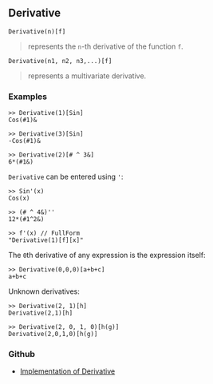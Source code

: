 ## Derivative

```
Derivative(n)[f]
```
> represents the `n`-th derivative of the function `f`.   

```
Derivative(n1, n2, n3,...)[f]
```
> represents a multivariate derivative.

### Examples
``` 
>> Derivative(1)[Sin]    
Cos(#1)&    
 
>> Derivative(3)[Sin]    
-Cos(#1)&   
 
>> Derivative(2)[# ^ 3&]    
6*(#1&)    
``` 

`Derivative` can be entered using `'`:   
```  
>> Sin'(x)    
Cos(x)    
 
>> (# ^ 4&)''    
12*(#1^2&)   
 
>> f'(x) // FullForm    
"Derivative(1)[f][x]"  
``` 

The `0`th derivative of any expression is the expression itself: 
```    
>> Derivative(0,0,0)[a+b+c]    
a+b+c    
``` 

Unknown derivatives:    
``` 
>> Derivative(2, 1)[h]    
Derivative(2,1)[h]   
 
>> Derivative(2, 0, 1, 0)[h(g)]    
Derivative(2,0,1,0)[h(g)] 
``` 
### Github
* [Implementation of Derivative](https://github.com/axkr/symja_android_library/blob/master/symja_android_library/matheclipse-core/src/main/java/org/matheclipse/core/reflection/system/Derivative.java#L84) 
